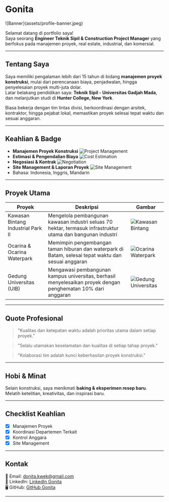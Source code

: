 # Gonita 

![Banner}(assets/profile-banner.jpeg)

Selamat datang di portfolio saya!  
Saya seorang **Engineer Teknik Sipil & Construction Project Manager** yang berfokus pada manajemen proyek, real estate, industrial, dan komersial.

---

## Tentang Saya
Saya memiliki pengalaman lebih dari 15 tahun di bidang **manajemen proyek konstruksi**, mulai dari perencanaan biaya, penjadwalan, hingga penyelesaian proyek multi-juta dolar.  
Latar belakang pendidikan saya: **Teknik Sipil - Universitas Gadjah Mada**, dan melanjutkan studi di **Hunter College, New York**.

Biasa bekerja dengan tim lintas divisi, berkoordinasi dengan arsitek, kontraktor, hingga pejabat lokal, memastikan proyek selesai tepat waktu dan sesuai anggaran.

---

## Keahlian & Badge

- **Manajemen Proyek Konstruksi** ![Project Management](https://img.shields.io/badge/Project_Management-Expert-green)
- **Estimasi & Pengendalian Biaya** ![Cost Estimation](https://img.shields.io/badge/Cost_Estimation-Advanced-blue)
- **Negosiasi & Kontrak** ![Negotiation](https://img.shields.io/badge/Negotiation-Advanced-orange)
- **Site Management & Laporan Proyek** ![Site Management](https://img.shields.io/badge/Site_Management-Expert-red)
- Bahasa: Indonesia, Inggris, Mandarin

---

## Proyek Utama

| Proyek | Deskripsi | Gambar |
|--------|-----------|--------|
| Kawasan Bintang Industrial Park II | Mengelola pembangunan kawasan industri seluas 70 hektar, termasuk infrastruktur utama dan bangunan industri | ![Kawasan Bintang](https://placehold.co/300x200/png) |
| Ocarina & Ocarina Waterpark | Memimpin pengembangan taman hiburan dan waterpark di Batam, selesai tepat waktu dan sesuai anggaran | ![Ocarina Waterpark](https://placehold.co/300x200/png) |
| Gedung Universitas (UIB) | Mengawasi pembangunan kampus universitas, berhasil menyelesaikan proyek dengan penghematan 10% dari anggaran | ![Gedung Universitas](https://placehold.co/300x200/png) |

---
## Quote Profesional
> "Kualitas dan ketepatan waktu adalah prioritas utama dalam setiap proyek."

> "Selalu utamakan keselamatan dan kualitas di setiap tahap proyek."

> "Kolaborasi tim adalah kunci keberhasilan proyek konstruksi."
---
## Hobi & Minat
Selain konstruksi, saya menikmati **baking & eksperimen resep baru**.  
Melatih ketelitian, kreativitas, dan inspirasi baru.

---
## Checklist Keahlian
- [x] Manajemen Proyek
- [x] Koordinasi Departemen Terkait
- [x] Kontrol Anggara
- [x] Site Management
---

## Kontak
📧 Email: donita.kwek@gmail.com  
💼 LinkedIn: [LinkedIn Gonita](https://www.linkedin.com/in/gonita-6072b0bb/)  
🖥 GitHub: [GitHub Gonita](https://github.com/nitagonita)  

---




  



